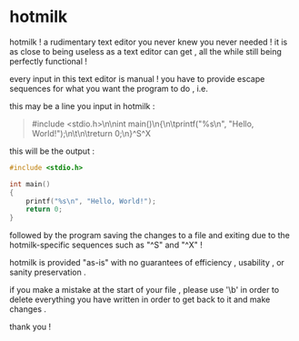 # hotmilk
hotmilk ! a rudimentary text editor you never knew you never needed ! it is as close to being useless as a text editor can get , all the while still being perfectly functional !

every input in this text editor is manual ! you have to provide escape sequences for what you want the program to do , i.e.

this may be a line you input in hotmilk :

> #include <stdio.h>\n\nint main()\n{\n\tprintf("%s\\n", "Hello, World!");\n\t\n\treturn 0;\n}^S^X

this will be the output :

```c
#include <stdio.h>

int main()
{
    printf("%s\n", "Hello, World!");
    return 0;
}
```

followed by the program saving the changes to a file and exiting due to the hotmilk-specific sequences such as "^S" and "^X" !


hotmilk is provided "as-is" with no guarantees of efficiency , usability , or sanity preservation .

if you make a mistake at the start of your file , please use '\b' in order to delete everything you have written in order to get back to it and make changes .

thank you !
